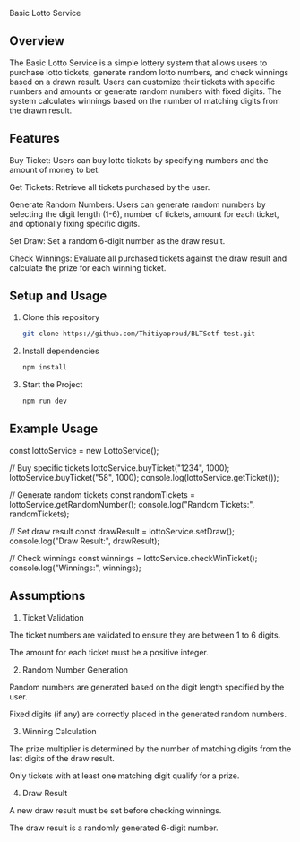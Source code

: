 Basic Lotto Service

## Overview

The Basic Lotto Service is a simple lottery system that allows users to purchase lotto tickets, generate random lotto numbers, and check winnings based on a drawn result. Users can customize their tickets with specific numbers and amounts or generate random numbers with fixed digits. The system calculates winnings based on the number of matching digits from the drawn result.

## Features

Buy Ticket: Users can buy lotto tickets by specifying numbers and the amount of money to bet.

Get Tickets: Retrieve all tickets purchased by the user.

Generate Random Numbers: Users can generate random numbers by selecting the digit length (1-6), number of tickets, amount for each ticket, and optionally fixing specific digits.

Set Draw: Set a random 6-digit number as the draw result.

Check Winnings: Evaluate all purchased tickets against the draw result and calculate the prize for each winning ticket.

## Setup and Usage

1. Clone this repository

   ```bash
   git clone https://github.com/Thitiyaproud/BLTSotf-test.git
   ```

2. Install dependencies

   ```bash
   npm install
   ```

3. Start the Project

   ```bash
   npm run dev
   ```

## Example Usage

const lottoService = new LottoService();

// Buy specific tickets
lottoService.buyTicket("1234", 1000);
lottoService.buyTicket("58", 1000);
console.log(lottoService.getTicket());

// Generate random tickets
const randomTickets = lottoService.getRandomNumber();
console.log("Random Tickets:", randomTickets);

// Set draw result
const drawResult = lottoService.setDraw();
console.log("Draw Result:", drawResult);

// Check winnings
const winnings = lottoService.checkWinTicket();
console.log("Winnings:", winnings);

## Assumptions

1. Ticket Validation

The ticket numbers are validated to ensure they are between 1 to 6 digits.

The amount for each ticket must be a positive integer.

2. Random Number Generation

Random numbers are generated based on the digit length specified by the user.

Fixed digits (if any) are correctly placed in the generated random numbers.

3. Winning Calculation

The prize multiplier is determined by the number of matching digits from the last digits of the draw result.

Only tickets with at least one matching digit qualify for a prize.

4. Draw Result

A new draw result must be set before checking winnings.

The draw result is a randomly generated 6-digit number.
